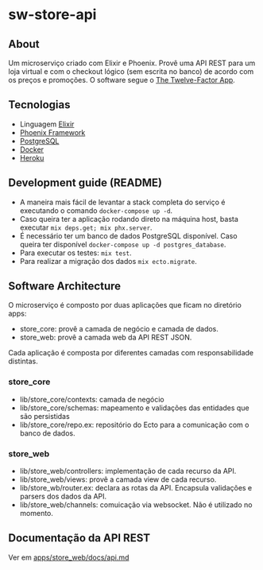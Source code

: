 # sw-store-api

## About
Um microserviço criado com Elixir e Phoenix. Provê uma API REST para um loja virtual 
e com o checkout lógico (sem escrita no banco) de acordo com os preços e promoções.
O software segue o [The Twelve-Factor App](https://12factor.net/pt_br/).

## Tecnologias
* Linguagem [Elixir](http://elixir-lang.org)
* [Phoenix Framework](https://phoenixframework.org/)
* [PostgreSQL](https://www.postgresql.org/)
* [Docker](https://www.docker.com/)
* [Heroku](https://www.heroku.com/)

## Development guide (README)

* A maneira mais fácil de levantar a stack completa do serviço é executando o comando `docker-compose up -d`.
* Caso queira ter a aplicação rodando direto na máquina host, basta executar `mix deps.get; mix phx.server`.
* É necessário ter um banco de dados PostgreSQL disponível. Caso queira ter disponível `docker-compose up -d postgres_database`.
* Para executar os testes: `mix test`.
* Para realizar a migração dos dados `mix ecto.migrate`.

## Software Architecture

O microserviço é composto por duas aplicações que ficam no diretório apps:
* store_core: provê a camada de negócio e camada de dados.
* store_web: provê a camada web da API REST JSON.

Cada aplicação é composta por diferentes camadas com responsabilidade distintas.

### store_core
* lib/store_core/contexts: camada de negócio
* lib/store_core/schemas: mapeamento e validações das entidades que são persistidas
* lib/store_core/repo.ex: repositório do Ecto para a comunicação com o banco de dados.

### store_web
* lib/store_web/controllers: implementação de cada recurso da API.
* lib/store_web/views: provê a camada view de cada recurso. 
* lib/store_wb/router.ex: declara as rotas da API. Encapsula validações e parsers dos dados da API. 
* lib/store_web/channels: comuicação via websocket. Não é utilizado no momento.


## Documentação da API REST

Ver em [apps/store_web/docs/api.md](https://github.com/julioleitao/sw_store_api/blob/master/apps/store_web/docs/api.md)
